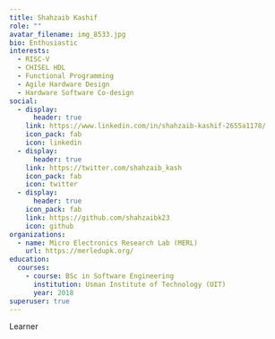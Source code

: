 ```yaml
---
title: Shahzaib Kashif
role: ""
avatar_filename: img_8533.jpg
bio: Enthusiastic
interests:
  - RISC-V
  - CHISEL HDL
  - Functional Programming
  - Agile Hardware Design
  - Hardware Software Co-design
social:
  - display:
      header: true
    link: https://www.linkedin.com/in/shahzaib-kashif-2655a1178/
    icon_pack: fab
    icon: linkedin
  - display:
      header: true
    link: https://twitter.com/shahzaib_kash
    icon_pack: fab
    icon: twitter
  - display:
      header: true
    icon_pack: fab
    link: https://github.com/shahzaibk23
    icon: github
organizations:
  - name: Micro Electronics Research Lab (MERL)
    url: https://merledupk.org/
education:
  courses:
    - course: BSc in Software Engineering
      institution: Usman Institute of Technology (UIT)
      year: 2018
superuser: true
---
```

L﻿earner